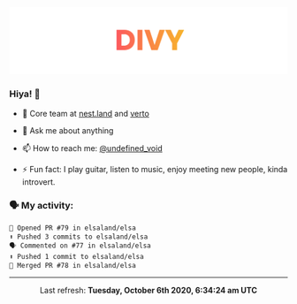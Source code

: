 
![](https://github.com/divy-work/divy-work/raw/master/assets/divy.png)

### Hiya! 👋

- 🔭 Core team at [nest.land](https://github.com/nestdotland/nest.land) and [verto](https://github.com/useverto/verto)

- 💬 Ask me about anything

- 📫 How to reach me: [@undefined_void](https://instagram.com/divy.exe)

- ⚡ Fun fact: I play guitar, listen to music, enjoy meeting new people, kinda introvert.

### 🗣 My activity:

```
💪 Opened PR #79 in elsaland/elsa
⬆️ Pushed 3 commits to elsaland/elsa
🗣 Commented on #77 in elsaland/elsa
⬆️ Pushed 1 commit to elsaland/elsa
🎉 Merged PR #78 in elsaland/elsa
```

------------
<p align="center">Last refresh: <b>Tuesday, October 6th 2020, 6:34:24 am UTC</b></p>
